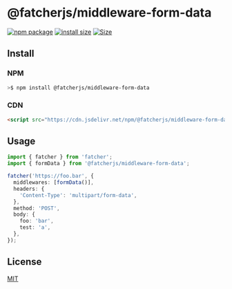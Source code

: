 # @fatcherjs/middleware-form-data

<a href="https://npmjs.com/package/@fatcherjs/middleware-form-data"><img src="https://img.shields.io/npm/v/@fatcherjs/middleware-form-data.svg" alt="npm package"></a>
[![install size](https://packagephobia.com/badge?p=@fatcherjs/middleware-form-data)](https://packagephobia.com/result?p=@fatcherjs/middleware-form-data)
<a href="https://unpkg.com/@fatcherjs/middleware-form-data"><img alt="Size" src="https://img.badgesize.io/https://unpkg.com/@fatcherjs/middleware-form-data"></a>

## Install

### NPM

```bash
>$ npm install @fatcherjs/middleware-form-data
```

### CDN

```html
<script src="https://cdn.jsdelivr.net/npm/@fatcherjs/middleware-form-data/dist/index.min.js"></script>
```

## Usage

```ts
import { fatcher } from 'fatcher';
import { formData } from '@fatcherjs/middleware-form-data';

fatcher('https://foo.bar', {
  middlewares: [formData()],
  headers: {
    'Content-Type': 'multipart/form-data',
  },
  method: 'POST',
  body: {
    foo: 'bar',
    test: 'a',
  },
});
```

## License

[MIT](https://github.com/fanhaoyuan/fatcher/blob/master/LICENSE)
